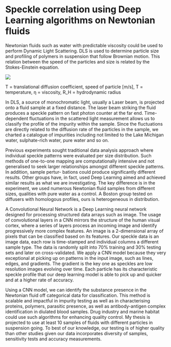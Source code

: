 # Speckle correlation using Deep Learning algorithms on Newtonian fluids

Newtonian fluids such as water with predictable viscosity could be used to perform Dynamic Light Scattering. DLS is used to determine particle size and profiling of polymers in suspension that follow Brownian motion. This relation between the speed of the particles and size is related by the Stokes-Einstein equation.

<img src="https://render.githubusercontent.com/render/math?math=D = {(k_B T)}/{(6 \pi \eta RH)}">

T = translational diffusion coefficient, speed of particle [m/s], T = temperature, η = viscosity, R_H = hydrodynamic radius

In DLS, a source of monochromatic light, usually a Laser beam, is projected onto a fluid sample at a fixed distance. The laser beam striking the fluid produces a speckle pattern on fast photon counter at the far end. Time-dependent fluctuations in the scattered light measurement allows us to classify the profile of the impurity within the sample. Since the fluctuations are directly related to the diffusion rate of the particles in the sample, we charted a catalogue of impurities including not limited to the Lake Michigan water, sulphate-rich water, pure water and so on.

Previous experiments sought traditional data analysis approach where individual speckle patterns were evaluated per size distribution. Such methods of one-to-one mapping are computationally intensive and not generalised to seek larger relationships amongst different speckle patterns. In addition, sample pertur- bations could produce significantly different results. Other groups have, in fact, used Deep Learning aimed and achieved similar results as what we are investigating. The key difference is in the experiment, we used numerous Newtonian fluid samples from different sizes, qualities with pure water as a control. A Boston group tested on diffusers with homologous profiles, ours is heterogeneous in distribution.

A Convolutional Neural Network is a Deep Learning neural network designed for processing structured data arrays such as image. The usage of convolutional layers in a CNN mirrors the structure of the human visual cortex, where a series of layers process an incoming image and identify progressively more complex features. An image is a 2-dimensional array of pixels that can be classified based on its features. Our speckle data is an image data, each row is time-stamped and individual columns a different sample type. The data is randomly split into 70% training and 30% testing sets and later on cross-validated. We apply a CNN model because they very exceptional at picking up on patterns in the input image, such as lines, edges, and gradients. The gradient is the key one as speckles are low resolution images evolving over time. Each particle has its characteristic speckle profile that our deep learning model is able to pick up and quicker and at a higher rate of accuracy.

Using a CNN model, we can identify the substance presence in the Newtonian fluid off categorical data for classification. This method is scalable and impactful in impurity testing as well as in characterising proteins, polymers, parasitic presence, as well as antibody-antigen complex identification in diulated blood samples. Drug industry and marine habitat could use such algorithms for enhancing quality control. My thesis is projected to use at least 10 samples of fluids with different particles in suspension going. To best of our knowledge, our testing is of higher quality than other studies given our data incorporates diversity of samples, sensitivity tests and accuracy measurements.
